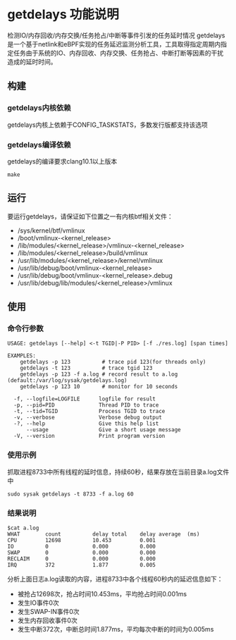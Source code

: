 # getdelays 功能说明
检测IO/内存回收/内存交换/任务抢占/中断等事件引发的任务延时情况
getdelays是一个基于netlink和eBPF实现的任务延迟监测分析工具，工具取得指定周期内指定任务由于系统的IO、内存回收、内存交换、任务抢占、中断打断等因素的干扰造成的延时时间。
## 构建

### getdelays内核依赖
getdelays内核上依赖于CONFIG_TASKSTATS，多数发行版都支持该选项  

### getdelays编译依赖 
getdelays的编译要求clang10.1以上版本
```
make
```

## 运行
要运行getdelays，请保证如下位置之一有内核btf相关文件：
- /sys/kernel/btf/vmlinux
- /boot/vmlinux-<kernel_release>
- /lib/modules/<kernel_release>/vmlinux-<kernel_release>
- /lib/modules/<kernel_release>/build/vmlinux
- /usr/lib/modules/<kernel_release>/kernel/vmlinux
- /usr/lib/debug/boot/vmlinux-<kernel_release>
- /usr/lib/debug/boot/vmlinux-<kernel_release>.debug
- /usr/lib/debug/lib/modules/<kernel_release>/vmlinux

## 使用
### 命令行参数
```
USAGE: getdelays [--help] <-t TGID|-P PID> [-f ./res.log] [span times]

EXAMPLES:
    getdelays -p 123          # trace pid 123(for threads only)
    getdelays -t 123          # trace tgid 123
    getdelays -p 123 -f a.log # record result to a.log (default:/var/log/sysak/getdelays.log)
    getdelays -p 123 10       # monitor for 10 seconds

  -f, --logfile=LOGFILE      logfile for result
  -p, --pid=PID              Thread PID to trace
  -t, --tid=TGID             Process TGID to trace
  -v, --verbose              Verbose debug output
  -?, --help                 Give this help list
      --usage                Give a short usage message
  -V, --version              Print program version

```
### 使用示例
抓取进程8733中所有线程的延时信息，持续60秒，结果存放在当前目录a.log文件中  
```
sudo sysak getdelays -t 8733 -f a.log 60
```
### 结果说明
```
$cat a.log 
WHAT        count          delay total    delay average  (ms)
CPU         12698          10.453         0.001          
IO          0              0.000          0.000          
SWAP        0              0.000          0.000          
RECLAIM     0              0.000          0.000          
IRQ         372            1.877          0.005 
```
分析上面日志a.log读取的内容，进程8733中各个线程60秒内的延迟信息如下：  
- 被抢占12698次，抢占时间10.453ms，平均抢占时间0.001ms
- 发生IO事件0次
- 发生SWAP-IN事件0次
- 发生内存回收事件0次
- 发生中断372次，中断总时间1.877ms，平均每次中断的时间为0.005ms

